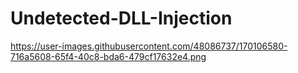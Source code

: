 # Undetected-DLL-Injection

https://user-images.githubusercontent.com/48086737/170106580-716a5608-65f4-40c8-bda6-479cf17632e4.png
